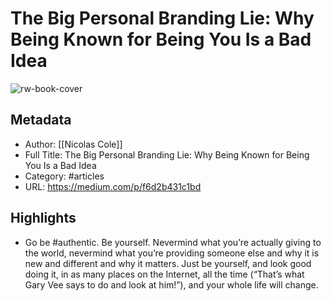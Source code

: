 # The Big Personal Branding Lie: Why Being Known for Being You Is a Bad Idea

![rw-book-cover](https://readwise-assets.s3.amazonaws.com/static/images/article1.be68295a7e40.png)

## Metadata
- Author: [[Nicolas Cole]]
- Full Title: The Big Personal Branding Lie: Why Being Known for Being You Is a Bad Idea
- Category: #articles
- URL: https://medium.com/p/f6d2b431c1bd

## Highlights
- Go be #authentic. Be yourself. Nevermind what you’re actually giving to the world, nevermind what you’re providing someone else and why it is new and different and why it matters. Just be yourself, and look good doing it, in as many places on the Internet, all the time (“That’s what Gary Vee says to do and look at him!”), and your whole life will change.
